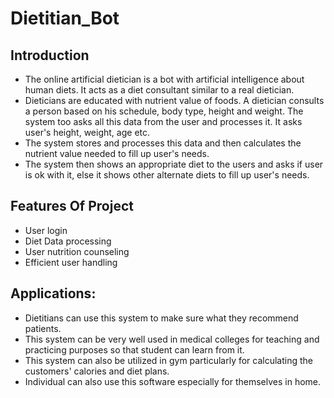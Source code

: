 # Dietitian_Bot

## Introduction
- The online artificial dietician is a bot with artificial intelligence about human diets. It acts as a diet consultant similar to a real dietician. 
- Dieticians are educated with nutrient value of foods. A dietician consults a person based on his schedule, body type, height and weight. The system too asks all this data from the user and processes it. It asks user's height, weight, age etc.
-  The system stores and processes this data and then calculates the nutrient value needed to fill up user's needs. 
- The system then shows an appropriate diet to the users and asks if user is ok with it, else it shows other alternate diets to fill up user's needs.

## Features Of Project
-	User login
-	Diet Data processing
-	User nutrition counseling
-	Efficient user handling

## Applications:
-	Dietitians can use this system to make sure what they recommend patients.
-	This system can be very well used in medical colleges for teaching and practicing purposes so that student can learn from it.
-	This system can also be utilized in gym particularly for calculating the customers' calories and diet plans.
-	Individual can also use this software especially for themselves in home.
